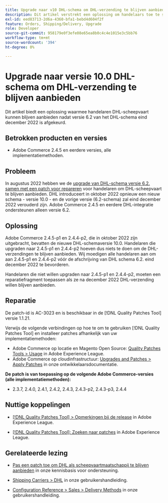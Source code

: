 ```yaml
---
title: Upgrade naar v10 DHL-schema om DHL-verzending te blijven aanbieden
description: Dit artikel verstrekt een oplossing om handelaars toe te staan om DHL te blijven aanbieden verschepen nadat DHL schema 6.2 in December 2022 wordt afgekeurd, door aan schema 10.0 te bevorderen of door AC-3023 flard toe te passen.
exl-id: eed83713-2d6a-4360-bfa1-bebd4d604f2f
feature: Orders, Shipping/Delivery, Upgrade
role: Developer
source-git-commit: 958179e0f3efe08e65ea8b0c4c4e1015e3c5bb76
workflow-type: tm+mt
source-wordcount: '394'
ht-degree: 0%

---
```


# Upgrade naar versie 10.0 DHL-schema om DHL-verzending te blijven aanbieden

Dit artikel biedt een oplossing waarmee handelaren DHL-scheepvaart kunnen blijven aanbieden nadat versie 6.2 van het DHL-schema eind december 2022 is afgekeurd.

## Betrokken producten en versies

* Adobe Commerce 2.4.5 en eerdere versies, alle implementatiemethoden.

## Probleem

In augustus 2022 hebben we de [upgrade van DHL-schema versie 6.2. samen met een patch voor repareren](https://experienceleague.adobe.com/docs/commerce-knowledge-base/kb/troubleshooting/miscellaneous/adobe-commerce-dhl-upgrade-patch.html) voor handelaren om DHL-scheepvaart te blijven aanbieden. DHL introduceert in oktober 2022 opnieuw een nieuw schema - versie 10.0 - en de vorige versie (6.2-schema) zal eind december 2022 verouderd zijn. Adobe Commerce 2.4.5 en eerdere DHL-integratie ondersteunen alleen versie 6.2.

## Oplossing

Adobe Commerce 2.4.5-p1 en 2.4.4-p2, die in oktober 2022 zijn uitgebracht, bevatten de nieuwe DHL-schemaversie 10.0. Handelaren die upgraden naar 2.4.5-p1 en 2.4.4-p2 hoeven dus niets te doen om de DHL-verzendingen te blijven aanbieden. Wij moedigen alle handelaren aan om aan 2.4.5-p1 en 2.4.4-p2 vóór de afschrijving van DHL schema 6.2. eind december 2022 te bevorderen.

Handelaren die niet willen upgraden naar 2.4.5-p1 en 2.4.4-p2, moeten een reparatiefragment toepassen als ze na december 2022 DHL-verzending willen blijven aanbieden.

## Reparatie

De patch-id is AC-3023 en is beschikbaar in de [!DNL Quality Patches Tool] versie 1.1.21.

Verwijs de volgende verbindingen op hoe te om te gebruiken [!DNL Quality Patches Tool] en installeer patches afhankelijk van uw implementatiemethoden:

* Adobe Commerce op locatie en Magento Open Source: [Quality Patches Tools > Usage](https://experienceleague.adobe.com/docs/commerce-operations/tools/quality-patches-tool/usage.html) in Adobe Experience League.
* Adobe Commerce op cloudinfrastructuur: [Upgrades and Patches > Apply Patches](https://devdocs.magento.com/cloud/project/project-patch.html) in onze ontwikkelaarsdocumentatie.

**De patch is van toepassing op de volgende Adobe Commerce-versies (alle implementatiemethoden):**

* 2.3.7, 2.4.0, 2.4.1, 2.4.2, 2.4.3, 2.4.3-p2, 2.4.3-p3, 2.4.4

## Nuttige koppelingen

* [[!DNL Quality Patches Tool] > Opmerkingen bij de release](https://experienceleague.adobe.com/docs/commerce-operations/tools/quality-patches-tool/release-notes.html) in Adobe Experience League.

* [[!DNL Quality Patches Tool]: Zoeken naar patches](https://experienceleague.adobe.com/tools/commerce-quality-patches/index.html) in Adobe Experience League.

## Gerelateerde lezing

* [Pas een patch toe om DHL als scheepvaartmaatschappij te blijven aanbieden](https://experienceleague.adobe.com/docs/commerce-knowledge-base/kb/troubleshooting/miscellaneous/adobe-commerce-dhl-upgrade-patch.html) in onze kennisbasis voor ondersteuning.

* [Shipping Carriers > DHL](https://experienceleague.adobe.com/docs/commerce-admin/stores-sales/delivery/shipping-carriers/dhl.html) in onze gebruikershandleiding.
* [Configuration Reference > Sales > Delivery Methods](https://experienceleague.adobe.com/docs/commerce-admin/config/sales/delivery-methods.html) in onze gebruikershandleiding.
